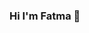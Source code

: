 ### Hi I'm Fatma 👋

<!--
**fatossrhnn/fatossrhnn** is a ✨ _special_ ✨ repository because its `README.md` (this file) appears on your GitHub profile.

Here are some ideas to get you started:

- 🔭 I have been still working remotely and freelance.
- 🌱 I’m currently learning on Javascript, React and have a tendency to dynamic and stylish web desing
- 👯 I have communication skills and high motivation, goal-oriented teamwork skills.
- 🤝 I'm open for all projects, especially for collaborations where i can add something and learn from it at the same time.
- 💬 Ask me about everything..
- 📫 How to reach me fatmasarihan21@gmail.com
